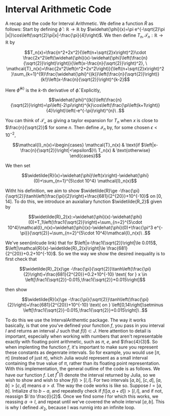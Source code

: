 # Interval Arithmetic Code

A recap and the code for Interval Arithmetic.
We define a function $\widetilde{R}$ as follows: Start by defining $\widehat{\phi}:\mathbb{R} \to \mathbb{R}$ by $\widehat{\phi}(x)=\pi e^{-\sqrt{2}\pi |x|}\cos\left(\sqrt{2}\pi|x|-\frac{\pi}{4}\right)$. We then define $T_n,\mathcal{T}_n:\mathbb{R} \to \mathbb{R}$ by
```math
T_n(x)=\frac{n^2+2x^2}{\left(n+\sqrt{2}x\right)^2}\cdot \frac{2x^2\left(\widehat{\phi}(x)-\widehat{\phi}\left(\frac{n}{\sqrt{2}}\right)\right)}{\left(x-\frac{n}{\sqrt{2}}\right)^2}, \ \mathcal{T}_n(x)=\frac{2x^2\left(n^2+2x^2\right)}{\left(n+\sqrt{2}x\right)^2 }\sum_{k=1}^{9}\frac{\widehat{\phi}^{(k)}\left(\frac{n}{\sqrt{2}}\right)}{k!}\left(x-\frac{n}{\sqrt{2}}\right)^{k-2}
```
Here $\widehat{\phi}^{(k)}$ is the $k$-th derivative of $\widehat{\phi}$. Explicitly,
```math
\widehat{\phi}^{(k)}\left(\frac{n}{\sqrt{2}}\right)=\pi\left(-2\pi\right)^{k}\cos\left(\frac{\pi\left(k+1\right)}{4}\right)\left(-e^{-\pi}\right)^{n}\ .
```
 You can think of $\mathcal{T_n}$ as giving a taylor expansion for $T_n$ when $x$ is close to $\frac{n}{\sqrt{2}}$ for some $n$. Then define $\mathcal{I}_n$ by, for some chosen $\epsilon<10^{-2}$, 
```math
\mathcal{I}_n(x)=\begin{cases}
			\mathcal{T}_n(x) & \text{if $\left|x-\frac{n}{\sqrt{2}}\right|<\epsilon$}\\
            T_n(x) & \text{otherwise}
		 \end{cases}
```
We then set 
```math
\widetilde{R}(x)=\widehat{\phi}\left(x\right)-\widehat{\phi}(0)+\sum_{n=1}^{5\cdot 10^4} \mathcal{I}_n(x)
```
Witht his definition, we aim to show $\widetilde{R}\ge  -\frac{\pi}{\sqrt{2}}\tanh\left(\frac{\pi}{2}\right)+\frac{681}{2^{20}}+10^{-10}$ on $[0,14]$. To do this, we introduce an auxialiary function $\widetilde{R_2}$ given by
```math
\widetilde{R}_2(x):=\widehat{\phi}(x)-\widehat{\phi}(0)+T_1\left(\frac1{\sqrt{2}}\right)+\sum_{n=2}^{5\cdot 10^4}\mathcal{I}_n(x)=\widehat{\phi}(x)-\widehat{\phi}(0)+\frac{\pi^3 e^{-\pi}}{\sqrt{2}}+\sum_{n=2}^{5\cdot 10^4}\mathcal{I}_n(x)\ .
```
We've seen(inlcude link) that for $\left|x-\frac1{\sqrt{2}}\right|\le 0.015$, $\left|\mathcal{R}(x)-\widetilde{R}_2(x)\right|\le \frac{681}{2^{20}}+0.2+10^{-10}$. So we the way we show the desired inequality is to first check that 
```math
\widetilde{R}_2(x)\ge -\frac{\pi}{\sqrt{2}}\tanh\left(\frac{\pi}{2}\right)+\frac{681}{2^{20}}+0.2+10^{-10} \text{ for } x \in \left[\frac1{\sqrt{2}}-0.015,\frac1{\sqrt{2}}+0.015\right]
```
then show 
```math
\widetilde{R}(x)\ge  -\frac{\pi}{\sqrt{2}}\tanh\left(\frac{\pi}{2}\right)+\frac{681}{2^{20}}+10^{-10} \text{ on } \left[0,14\right]\setminus \left[\frac1{\sqrt{2}}-0.015,\frac1{\sqrt{2}}+0.015\right]\ .
```
To do this we use the IntervalArithemtic package. The way it works basically, is that one you've defined your function $f$, you pass in you interval $I$ and returns an interval $J$ such that $f\left(I\right)\subset J$. Here attention to detail is important, especially when working with numbers that aren't representable exactly with floating point arithmetic, such as $\pi$, $e$, and $\frac{4}{3}$. So when implenting the function $f$, it's important to make sure you represent these constants as degenrate intervals. So for example, you would use $[\pi,\pi]$ (instead of just $\pi$), which Julia would represent as a small interval containing the true value of $\pi$, rather than its floating point representation. With this implementation, the general outline of the code is as follows. We have our function $f$. Let $f^*(I)$ denote the interval returned by Julia, so we wish to show  and wish to show $f\left(I\right)> [l,l]$. For two intervals $[a,b]$, $[c,d]$, $[a,b]>[c,d]$ means $a>d$. The way the code works is like so. Suppose $I=[a,b]$. Intialize $d$ to $b-a$, and repeatedly check if $f\left([a,a+d]\right)>[l,l]$, and if not, reassign $l \to \frac{l}{2}$. Once we find some $l$ for which this works, we reassing $a \to l$, and repeat until we've covered the whole interval $[a,b]$. This is why I defined $\mathcal{R}_2$, because I was runnig into an infinite loop.
```

